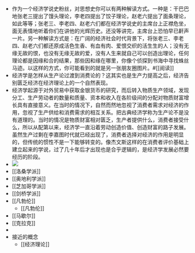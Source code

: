 - 作为一个经济学说史粉丝，对思想史你可以有两种解读方式。一种是：干巴巴地张老三提出了馒头理论，李老四提出了饺子理论，赵老六提出了面条理论，如此等等；张老三、李老四、赵老六们都在经济学说史的主席台上正襟危坐，面无表情地听着你们在讲他的光辉历史。还没等讲完，主席台上恐怕早已鼾声一片。另一种解读方式是：在广阔的经济社会时代背景下，将张老三、李老四、赵老六们都还原成活色生香、有血有肉、爱恨交织的活生生的人；没有无缘无故的恨，也没有无缘无故的爱，没有人生来就自己可以创造出理论，任何理论都是因缘和合的结果，那些因和缘在哪里，你像个侦探到书海中寻找蛛丝马迹。以这样的方式，你可能看到的就是另一张朋友圈图片。#[[阅读]]
- 经济学是怎样从生产论过渡到消费论的？这其实也是生产力提高之后，经济告别匮乏经济在经济理论上的一个自然表现。
- 经济学起源于对外贸易中获取金银货币的研究，而后转入物质生产领域，发现分工、生产劳动者的数量和质量、资本和收入在各阶级间的分配对物质财富增长具有直接意义。在当时的情况下，自然而然地忽视了消费者需求对经济的作用，忽视了生产供给和消费需求的相互关系。把古典经济学称为生产论不是没有道理的。当时的情况是物质财富相对匮乏，生产者提供什么，消费者接受什么，所以从配第以来，经济学一直沿着劳动创造价值、创造财富的路子发展。虽然生产过剩在李嘉图时代就已经出现了，消费者选择对经济的作用是明显的，但传统的惯性不是一下能够转变的。像杰文斯这样的在消费者评价基础上建立起来的学说，过了几十年后才出现也是合乎逻辑的，是经济学发展必然要经历的阶段。
- ![](https://firebasestorage.googleapis.com/v0/b/firescript-577a2.appspot.com/o/imgs%2Fapp%2Fxinyiheng%2F96FnmPkJ-m.png?alt=media&token=48e9b8fc-b6d0-4ae4-a6af-34551373a961)
- [[洛桑学派]]
- [[奥地利学派]]
- [[芝加哥学派]]
- [[剑桥学派]]
- [[凡勃伦]]
    - [[凡勃伦]]
- [[马歇尔]]
- [[克拉克]]
- 
- 接近的概念
    - [[经济理论]]

